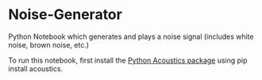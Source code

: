 # Noise-Generator
Python Notebook which generates and plays a noise signal (includes white noise, brown noise, etc.)

To run this notebook, first install the [Python Acoustics package](https://github.com/python-acoustics/python-acoustics) using pip install acoustics.

